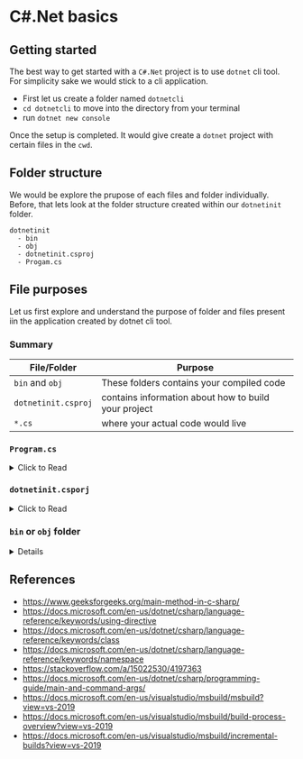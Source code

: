 # C#.Net basics

## Getting started
The best way to get started with a `C#.Net` project is to use `dotnet` cli tool. For simplicity sake we would stick to a cli application.
  - First let us create a folder named `dotnetcli`
  - `cd dotnetcli` to move into the directory from your terminal
  - run `dotnet new console`

Once the setup is completed. It would give create a `dotnet` project with certain files in the `cwd`. 

## Folder structure
We would be explore the prupose of each files and folder individually. Before, that lets look at the folder structure created within our `dotnetinit` folder.

```
dotnetinit
  - bin
  - obj
  - dotnetinit.csproj
  - Progam.cs
```

## File purposes

Let us first explore and understand the purpose of folder and files present iin the application created by dotnet cli tool.

### Summary

| File/Folder         | Purpose                                              |
| ------------------- | ---------------------------------------------------- |
| `bin` and `obj`     | These folders contains your compiled code            |
| `dotnetinit.csproj` | contains information about how to build your project |
| `*.cs`              | where your actual code would live                    |


### `Program.cs`
<details>
<summary> Click to Read</summary>
  
  **Every `dotnet` application must have a starting point, this starting point is described by having a `Main` method under any desired class.**

  By default `dotnet` cli tool will create a file named `Program.cs`, which contains the `Program` class which holds the starting point for us, ie the `Main`   method. 

  As long as your application is having `Main` method dotnet will successfully execute you program, irrespective of in which file your `Main` method lies, however,   neeedless to say it is a standard to follow, to keep the entry point of your application in `Program.cs` under the `Program` class to be more clear about the     starting point of your application. 

  Now let's explore the basic code inside the `Program.cs`.

  ```
  using System;

  namespace dotnetinit
  {
      class Program
      {
          static void Main(string[] args)
          {
              Console.WriteLine("Hello World!");
          }
      }
  }
  ```

  - [`using`](https://docs.microsoft.com/en-us/dotnet/csharp/language-reference/keywords/using-directive) is used a directive which allows us to use the diffferent types and objects defined in a given `namespace`, in this case the `System` namespace
  - [`namespace`](https://docs.microsoft.com/en-us/dotnet/csharp/language-reference/keywords/namespace), keyword allows us to create a scope under which different tyeps and objects are declared. It is namespace which we use to import codes across modules. 

    A given `namespace` can contain
      - `class`
      - `enum`
      - `interface`
      - `delegate`
      - sub `namespace`
      - `struct`

    By default every C# file runs in an unnamed `namespace` (added by the C# compiler), often referred as the global `namespace`. And any type which not defined under    a `namespace` will by default belong to the global `namespace`.

    When a class or a type needs to resolved by a C# compiler it would first try to find if the given type is present in the current `namespace` or not. 
    If the type is not present in the current `namespace` it would try to find the type in its immedidate parent `namespace`, and it continues to do the same until it reaches the global/default `namespace`. One can also access members of default `namespace` by using `global::`.

  - [`class Program`](https://docs.microsoft.com/en-us/dotnet/csharp/language-reference/keywords/class) is used to declare a new class, only single inheritance is allowed in C#. 
  - [`static void Main`](https://docs.microsoft.com/en-us/dotnet/csharp/programming-guide/main-and-command-args/) is the entry point of every `dotnet` application, like mentioned previously, every `dotnet` application must have a single starting point which is `Main` method, as a convention/standard it is always placed under the `Program` class present in the `Progam.cs`. The parameters to the `Main` method are array of `String` which are passed to the application during its runtime.
      - `Main` should always be a `static` method implying that the method can be invoked without creating an instance of the class.
      - by default `Main` methods are [`private`](https://docs.microsoft.com/en-us/dotnet/csharp/programming-guide/classes-and-structs/access-modifiers).
</details>

### `dotnetinit.csporj`
<details>
  <summary>Click to Read</summary>
  
  As `dotnet` is a platform which supports multiple language, and are compiled and run using the same standard command ie, 
  - `dotnet run` to build and run
  - `dotnet run --no-build` to simply run
  - `dotnet build` to simply build an existing code

  It becomes fairly evident that underlying the `dotnet build` command, there needs to be a build system which must be able to answer some basic questions:
  - language being used, which in turn should mean compiler to be used
  - the dependencies/packages being used
  - the language version to be used
  - the output to be generated
  
  These information are collected by `dotnet` by passing the `.csproj` file, to the underlying build system [MSBuild](https://docs.microsoft.com/en-us/visualstudio/msbuild/msbuild?view=vs-2019). Every `dotnet` project need to have a `*.proj` file depending on the language, in order to let dotnet understand how to build and run this project, ie;
  - `.csproj` for a `C#` project
  - `.fsproj` for `F#` projet
  - `vbproj` for `VB` project and so on..

</details>

### `bin` or `obj` folder
  <details>
  <summmary>Click to Read</summary>

  Both the `bin` an `obj` folder contains a complied code for our project. One may ask why do we need to keep compiled code in 2 different folders why not create a `bin` folder with the final output for the `dll/exe` files, that is because the entire build process is performed in *incrementally* manner. 
  
  We have to understand that the `MSBuild` is not responsible only for a simple compile the code to generate the `IL` files, [but the entire build is responsible for varied process](https://docs.microsoft.com/en-us/visualstudio/msbuild/build-process-overview?view=vs-2019) from 
  - language resolution
  - codee compilation
  - configuration files resolution
  - package resolution
  - runtime output resolution
  - dependent files resolution
  - managing local cache copy for next build, etc
  
  | NOTE                                                                                                                                                             |
  | ---------------------------------------------------------------------------------------------------------------------------------------------------------------- |
  | For further information about the build steps look into [MSBuild doc](https://docs.microsoft.com/en-us/visualstudio/msbuild/build-process-overview?view=vs-2019) |

  Now resolving and performing each step on subsequent build may work on a small project which varies from a mere couple of files, however for huge projects performing those unrequired steps could simply increase the time spent in building the application, so to reduce this, `MSBuild` performs [Incremental builds](https://docs.microsoft.com/en-us/visualstudio/msbuild/incremental-builds?view=vs-2019) where it would compares changes in project with its previous build and perform only steps which are required rather than buiilding the whole project from ground. And for this reason the 2 folders are introduced, i.e. 
  -  `bin` folder will contain the final compiled code ie the Intermediate Langauge files which would then be consumed by the `Core CLR` to convert into `Machine Code` and run it.
  -  `obj` folder contain a **partially compiled code** which is later used to generate the final output `IL` files for the `bin` folder

  For better information you can try to compare the output of subsequent compilation by running 
  - `dotnet build -v=n` which would give a brief overviewe about which individual stages are being performed, for the entire build process, 
  - or run `dotnet build -v=d` which gives a detailed information of why a stage was skipped and why a stage was executed
  
  If you want to see how changing your code effects the build process watch out for step `Target "CoreCompile` which is responsible for compiling your code, and how changing the code would trigger this step and how not changing any code triggers this step.

</details>

## References
  - https://www.geeksforgeeks.org/main-method-in-c-sharp/
  - https://docs.microsoft.com/en-us/dotnet/csharp/language-reference/keywords/using-directive
  - https://docs.microsoft.com/en-us/dotnet/csharp/language-reference/keywords/class
  - https://docs.microsoft.com/en-us/dotnet/csharp/language-reference/keywords/namespace
  - https://stackoverflow.com/a/15022530/4197363
  - https://docs.microsoft.com/en-us/dotnet/csharp/programming-guide/main-and-command-args/
  - https://docs.microsoft.com/en-us/visualstudio/msbuild/msbuild?view=vs-2019
  - https://docs.microsoft.com/en-us/visualstudio/msbuild/build-process-overview?view=vs-2019
  - https://docs.microsoft.com/en-us/visualstudio/msbuild/incremental-builds?view=vs-2019
